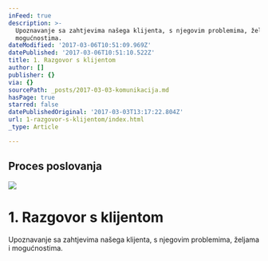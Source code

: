 ```yaml
---
inFeed: true
description: >-
  Upoznavanje sa zahtjevima našega klijenta, s njegovim problemima, željama i
  mogućnostima.
dateModified: '2017-03-06T10:51:09.969Z'
datePublished: '2017-03-06T10:51:10.522Z'
title: 1. Razgovor s klijentom
author: []
publisher: {}
via: {}
sourcePath: _posts/2017-03-03-komunikacija.md
hasPage: true
starred: false
datePublishedOriginal: '2017-03-03T13:17:22.804Z'
url: 1-razgovor-s-klijentom/index.html
_type: Article

---
```

## Proces poslovanja
![](https://the-grid-user-content.s3-us-west-2.amazonaws.com/767cd3d3-9bba-4313-94b9-c4277e87f642.jpg)

# 1\. Razgovor s klijentom

Upoznavanje sa zahtjevima našega klijenta, s njegovim problemima, željama i mogućnostima.
